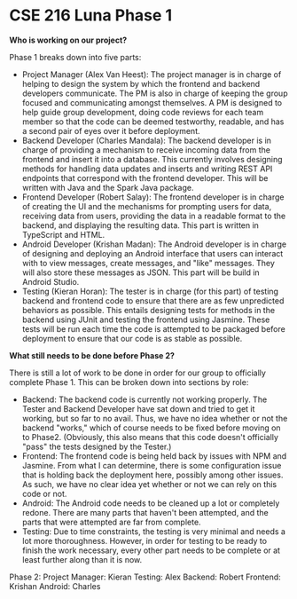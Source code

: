 # CSE 216 Luna Phase 1

**Who is working on our project?**

Phase 1 breaks down into five parts:

* Project Manager (Alex Van Heest): The project manager is in charge of helping to design the system by which the frontend and backend developers communicate. The PM is also in charge of keeping the group focused and communicating amongst themselves. A PM is designed to help guide group development, doing code reviews for each team member so that the code can be deemed testworthy, readable, and has a second pair of eyes over it before deployment.
* Backend Developer (Charles Mandala): The backend developer is in charge of providing a mechanism to receive incoming data from the frontend and insert it into a database. This currently involves designing methods for handling data updates and inserts and writing REST API endpoints that correspond with the frontend developer. This will be written with Java and the Spark Java package.
* Frontend Developer (Robert Salay): The frontend developer is in charge of creating the UI and the mechanisms for prompting users for data, receiving data from users, providing the data in a readable format to the backend, and displaying the resulting data. This part is written in TypeScript and HTML.
* Android Developer (Krishan Madan): The Android developer is in charge of designing and deploying an Android interface that users can interact with to view messages, create messages, and "like" messages. They will also store these messages as JSON. This part will be build in Android Studio.
* Testing (Kieran Horan): The tester is in charge (for this part) of testing backend and frontend code to ensure that there are as few unpredicted behaviors as possible. This entails designing tests for methods in the backend using JUnit and testing the frontend using Jasmine. These tests will be run each time the code is attempted to be packaged before deployment to ensure that our code is as stable as possible.

**What still needs to be done before Phase 2?**

There is still a lot of work to be done in order for our group to officially complete Phase 1. This can be broken down into sections by role:

* Backend: The backend code is currently not working properly. The Tester and Backend Developer have sat down and tried to get it working, but so far to no avail. Thus, we have no idea whether or not the backend "works," which of course needs to be fixed before moving on to Phase2. (Obviously, this also means that this code doesn't officially "pass" the tests designed by the Tester.)
* Frontend: The frontend code is being held back by issues with NPM and Jasmine. From what I can determine, there is some configuration issue that is holding back the deployment here, possibly among other issues. As such, we have no clear idea yet whether or not we can rely on this code or not.
* Android: The Android code needs to be cleaned up a lot or completely redone. There are many parts that haven't been attempted, and the parts that were attempted are far from complete.
* Testing: Due to time constraints, the testing is very minimal and needs a lot more thoroughness. However, in order for testing to be ready to finish the work necessary, every other part needs to be complete or at least further along than it is now.





Phase 2:
Project Manager: Kieran
Testing: Alex
Backend: Robert
Frontend: Krishan
Android: Charles
